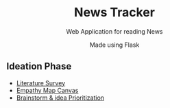 <h1 align="center" style="margin-top: 0px;">News Tracker</h1>

<p align="center" >Web Application for reading News</p>
<p align="center" >Made using Flask</p>


## Ideation Phase

* [Literature Survey](https://github.com/IBM-EPBL/IBM-Project-33625-1660224672/blob/main/Ideation%20Phase/Literature%20Survey%20(2).pptx)
* [Empathy Map Canvas](https://github.com/IBM-EPBL/IBM-Project-33625-1660224672/blob/main/Ideation%20Phase/Empathy%20Map%20(1).pdf)
* [Brainstorm & idea Prioritization](https://github.com/IBM-EPBL/IBM-Project-33625-1660224672/blob/main/Ideation%20Phase/Ideation.pdf)
